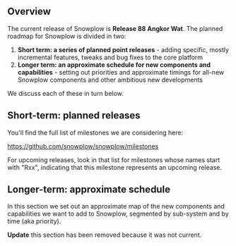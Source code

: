 ## Overview

The current release of Snowplow is **Release 88 Angkor Wat**. The planned roadmap for Snowplow is divided in two:

1. **Short term: a series of planned point releases** - adding specific, mostly incremental features, tweaks and bug fixes to the core platform
2. **Longer term: an approximate schedule for new components and capabilities** - setting out priorities and approximate timings for all-new Snowplow components and other ambitious new developments

We discuss each of these in turn below.

## Short-term: planned releases

You'll find the full list of milestones we are considering here:

https://github.com/snowplow/snowplow/milestones

For upcoming releases, look in that list for milestones whose names start with "Rxx", indicating that this milestone represents an upcoming release.

## Longer-term: approximate schedule

In this section we set out an approximate map of the new components and capabilities we want to add to Snowplow, segmented by sub-system and by time (aka priority).

**Update** this section has been removed because it was not current.

[milestones]: https://github.com/snowplow/snowplow/milestones
